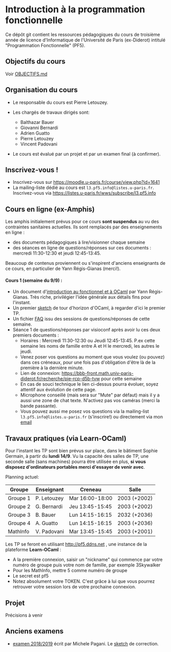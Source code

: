 # Introduction à la programmation fonctionnelle

Ce dépôt git contient les ressources pédagogiques du cours de troisième
année de licence d'Informatique de l'Université de Paris (ex-Diderot) intitulé
"Programmation Fonctionnelle" (PF5).

## Objectifs du cours

Voir [OBJECTIFS.md](OBJECTIFS.md)

## Organisation du cours

- Le responsable du cours est Pierre Letouzey. 

- Les chargés de travaux dirigés sont:
  - Balthazar Bauer
  - Giovanni Bernardi
  - Adrien Guatto
  - Pierre Letouzey
  - Vincent Padovani

- Le cours est évalué par un projet et par un examen final (à confirmer).

## Inscrivez-vous !

- Inscrivez-vous sur https://moodle.u-paris.fr/course/view.php?id=1641
- La mailing-liste dédié au cours est `l3.pf5.info@listes.u-paris.fr`. Inscrivez-vous via https://listes.u-paris.fr/wws/subscribe/l3.pf5.info


## Cours en ligne (ex-Amphis)

Les amphis initialement prévus pour ce cours **sont suspendus** au vu des contraintes sanitaires actuelles.
Ils sont remplacés par des enseignements en ligne :
  - des documents pédagogiques à lire/visionner chaque semaine
  - des séances en ligne de questions/réponses sur ces documents : mercredi 11:30-12:30 et jeudi 12:45-13:45.

Beaucoup de contenus proviennent ou s'inspirent d'anciens enseignants de ce cours, en particulier de Yann Régis-Gianas (merci!).

#### Cours 1 (semaine du 9/9) :
  - Un document d'[introduction au fonctionnel et à OCaml](slides/cours-01-yann.pdf) par Yann Régis-Gianas. 
    Très riche, privilégier l'idée générale aux détails fins pour l'instant.
  - Un premier [sketch](https://sketch.sh/s/H3xyXu6P3YdaHMqOVYXq6b/) de tour d'horizon d'OCaml, à regarder d'ici le premier TP.
  - Un fichier [FAQ](faq/faq1.md) issu des sessions de questions/réponses de cette semaine.
  - Séance 1 de questions/réponses par visioconf après avoir lu ces deux premiers documents :
    - Horaires : Mercredi 11:30-12:30 ou Jeudi 12:45-13:45.
      P.ex cette semaine les noms de famille entre A et H le mercredi, les autres le jeudi.
    - Venez poser vos questions au moment que vous voulez (ou pouvez) dans ces créneaux,
      pour une fois pas d'obligation d'être là de la première à la dernière minute. 
    - Lien de connexion: https://bbb-front.math.univ-paris-diderot.fr/recherche/pie-rcp-d5b-tvw pour cette semaine
    - En cas de souci technique le lien ci-dessus pourra évoluer, soyez attentif aux évolution de cette page.
    - Microphone conseillé (mais sera sur "Mute" par défaut) mais il y a aussi une zone de chat texte.
      N'activez pas vos caméras (merci la bande passante).
    - Vous pouvez aussi me posez vos questions via la mailing-list `l3.pf5.info@listes.u-paris.fr` (s'inscrire!) ou
      directement via mon [email](http://www.irif.fr/~letouzey)

## Travaux pratiques (via Learn-OCaml)

Pour l'instant les TP sont bien prévus sur place, dans le bâtiment Sophie Germain, à partir du **lundi 14/9**.
Vu la capacité des salles de TP, une seconde salle (sans machines) pourra être utilisée
en plus, **si vous disposez d'ordinateurs portables merci d'essayer de venir avec**.

Planning actuel:

| Groupe   | Enseignant  | Creneau         | Salle        |
|----------|-------------|-----------------|--------------|
| Groupe 1 | P. Letouzey | Mar 16:00-18:00 | 2003 (+2002) |
| Groupe 2 | G. Bernardi | Jeu 13:45-15:45 | 2003 (+2002) |
| Groupe 3 | B. Bauer    | Lun 14:15-16:15 | 2032 (+2036) |
| Groupe 4 | A. Guatto   | Lun 14:15-16:15 | 2003 (+2036) |
| MathInfo | V. Padovani | Mar 13:45-15:45 | 2003 (+2001) |

Les TP se feront en utilisant http://pf5.ddns.net , une instance de la plateforme **Learn-OCaml** : 
- A la première connexion, saisir un "nickname" qui commence par votre numéro de groupe puis votre nom de famille, par exemple 3Skywalker
- Pour les MathInfo, mettre 5 comme numéro de groupe
- Le secret est pf5
- Notez absolument votre TOKEN. C'est grâce à lui que vous pourrez retrouver votre session lors de votre prochaine connexion.


## Projet

Précisions à venir

## Anciens examens

- [examen 2018/2019](exams/examen1819.pdf) écrit par Michele Pagani.
  Le [sketch](https://sketch.sh/s/dgfrHHkNzdUuf3VYTRO3Vy/) de correction.
